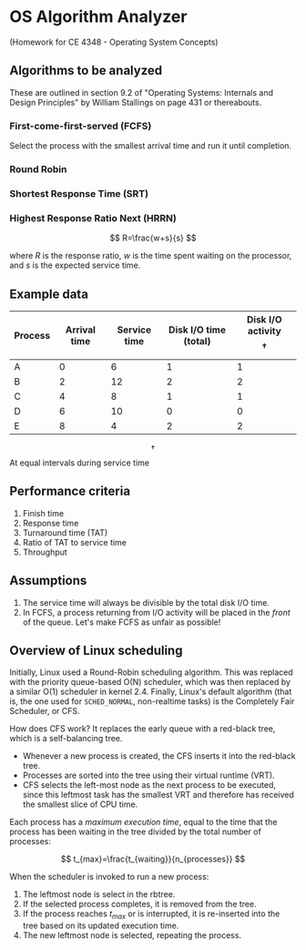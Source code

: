 # OS Algorithm Analyzer
(Homework for CE 4348 - Operating System Concepts)

## Algorithms to be analyzed
These are outlined in section 9.2 of "Operating Systems: Internals and Design Principles" by William Stallings on page 431 or thereabouts.
### First-come-first-served (FCFS)

Select the process with the smallest arrival time and run it until completion.

### Round Robin
### Shortest Response Time (SRT)

### Highest Response Ratio Next (HRRN)

$$
R=\frac{w+s}{s}
$$

where $R$ is the response ratio, $w$ is the time spent waiting on the processor, and $s$ is the expected service time.

## Example data

| Process | Arrival time | Service time | Disk I/O time (total) | Disk I/O activity $$\dagger$$ |
| ------- | ------------ | ------------ | --------------------- | ----------------------------- |
| A       | 0            | 6            | 1                     | 1                             |
| B       | 2            | 12           | 2                     | 2                             |
| C       | 4            | 8            | 1                     | 1                             |
| D       | 6            | 10           | 0                     | 0                             |
| E       | 8            | 4            | 2                     | 2                             |

$$\dagger$$ At equal intervals during service time

## Performance criteria

1. Finish time
2. Response time
3. Turnaround time (TAT)
4. Ratio of TAT to service time
5. Throughput

## Assumptions

1. The service time will always be divisible by the total disk I/O time.
2. In FCFS, a process returning from I/O activity will be placed in the *front* of the queue. Let's make FCFS as unfair as possible!

## Overview of Linux scheduling

Initially, Linux used a Round-Robin scheduling algorithm. This was replaced with the priority queue-based O(N) scheduler, which was then replaced by a similar O(1) scheduler in kernel 2.4. Finally, Linux's default algorithm (that is, the one used for `SCHED_NORMAL`, non-realtime tasks) is the Completely Fair Scheduler, or CFS.

How does CFS work? It replaces the early queue with a red-black tree, which is a self-balancing tree. 

- Whenever a new process is created, the CFS inserts it into the red-black tree.
- Processes are sorted into the tree using their virtual runtime (VRT).
- CFS selects the left-most node as the next process to be executed, since this leftmost task has the smallest VRT and therefore has received the smallest slice of CPU time.

Each process has a *maximum execution time*, equal to the time that the process has been waiting in the tree divided by the total number of processes:

$$
t_{max}=\frac{t_{waiting}}{n_{processes}}
$$

When the scheduler is invoked to run a new process:

1. The leftmost node is select in the rbtree.
2. If the selected process completes, it is removed from the tree.
3. If the process reaches $t_{max}$ or is interrupted, it is re-inserted into the tree based on its updated execution time.
4. The new leftmost node is selected, repeating the process.